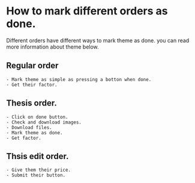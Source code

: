 # How to mark different orders as done.
Different orders have different ways to mark theme as done. you can read more information about theme below.

## Regular order
	- Mark theme as simple as pressing a botton when done.
	- Get their factor.

## Thesis order.
	- Click on done button.
	- Check and download images.
	- Download files.
	- Mark theme as done.
	- Get factor.

## Thsis edit order.
	- Give them their price.
	- Submit their button.

